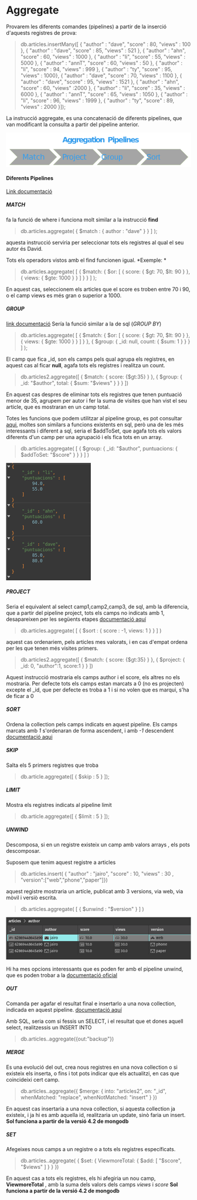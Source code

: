 # Aggregate 

Provarem les diferents comandes (pipelines)  a partir de la inserció d'aquests registres de prova: 

> db.articles.insertMany([
{ "author" : "dave", "score" : 80, "views" : 100 },
{ "author" : "dave", "score" : 85, "views" : 521 },
{ "author" : "ahn", "score" : 60, "views" : 1000 },
{ "author" : "li", "score" : 55, "views" : 5000 },
{ "author" : "annT", "score" : 60, "views" : 50 },
{ "author" : "li", "score" : 94, "views" : 999 },
{ "author" : "ty", "score" : 95, "views" : 1000}, { "author" : "dave", "score" : 70, "views" : 1100 },
{ "author" : "dave", "score" : 95, "views" : 1521 },
{ "author" : "ahn", "score" : 60, "views" :2000 },
{ "author" : "li", "score" : 35, "views" : 6000 },
{ "author" : "annT", "score" : 65, "views" : 1050 },
{ "author" : "li", "score" : 96, "views" : 1999 },
{ "author" : "ty", "score" : 89, "views" : 2000 }]);

La instrucció aggregate, es una concatenació de diferents pipelines, que van modificant la consulta a partir del pipeline anterior.

![pipelines](pipelines.png "pipelines")


#### Diferents Pipelines 
[Link documentació](https://www.mongodb.com/docs/v4.2/reference/operator/aggregation-pipeline/#aggregation-pipeline-operator-reference "Link documentació")

##### MATCH

fa la funció de where i funciona molt similar a la instrucció **find**

>db.articles.aggregate(
    { $match : { author : "dave" } } ]
);

aquesta instrucció serviria per seleccionar tots els registres al qual el seu autor és David.

Tots els operadors vistos amb el find funcionen igual. *Exemple: *

> db.articles.aggregate( [
  { $match: { $or: [ { score: { $gt: 70, $lt: 90 } }, { views: { $gte: 1000 } } ] } }
] );

En aquest cas, seleccionem els articles que el score es troben entre 70 i 90, o el camp views es més gran o superior a 1000.

##### GROUP
[link documentació](https://www.mongodb.com/docs/v4.2/reference/operator/aggregation/group/#pipe._S_group "link")
Sería la funció similar a la de sql (*GROUP BY*)

> db.articles.aggregate( [
  { $match: { $or: [ { score: { $gt: 70, $lt: 90 } }, { views: { $gte: 1000 } } ] } },
  { $group: { _id: null, count: { $sum: 1 } } }
] );

El camp que fica _id, son els camps pels qual agrupa els registres, en aquest cas al ficar **null**, agafa tots els registres i realitza un count.

>db.articles2.aggregate([
   { $match: { score: {$gt:35} } },
   { $group: { _id: "$author", total: { $sum: "$views" } } }
])

En aquest cas despres de eliminar tots els registres que tenen puntuació menor de 35, agrupem per autor i fer la suma de visites que han vist el seu article, que es mostraran en un camp total.

Totes les funcions que podem utilitzar al pipeline group, es pot consultar [aqui](https://www.mongodb.com/docs/v4.2/reference/operator/aggregation/group/#accumulators-group "aqui"), moltes son similars a funcions existents en sql, però una de les més interessants i diferent a sql, seria el $addToSet, que agafa tots els valors diferents  d'un camp per una  agrupació i els fica tots en un array.

>db.articles.aggregate(
   [
     {
       $group:
         { _id: "$author",
           puntuacions: { $addToSet: "$score" }
         }
     }
   ]
)

![addtoset](addtoset.png "addtoset")

##### PROJECT
Seria el equivalent al select camp1,camp2,camp3, de sql, amb la diferencia, que a partir del pipeline project, tots els camps no indicats amb 1, desapareixen per les següents etapes
[documentació aquí](https://www.mongodb.com/docs/v4.2/reference/operator/aggregation/project/#pipe._S_project "documentació aquí")

>db.articles.aggregate(
   [
     { $sort : { score : -1, views: 1 } }
   ]
)

aquest cas ordenariem, pels articles mes valorats, i en cas d'empat ordena per les que tenen més visites primers.


>db.articles2.aggregate([
   { $match: { score: {$gt:35} } },
   { $project: { _id: 0, "author":1, score:1 } }
])

Aquest instrucció mostraria els camps author i el score, els altres no els mostraria. Per defecte tots els camps estan marcats a 0 (no es projecten) excepte el _id, que per defecte es troba a 1 i si no volen que es marqui, s'ha de ficar a 0

##### SORT
Ordena la collection pels camps indicats en aquest pipeline. Els camps marcats amb *1*  s'ordenaran de forma ascendent, i amb *-1* descendent
[documentació aqui](https://www.mongodb.com/docs/v4.2/reference/operator/aggregation/sort/#pipe._S_sort "documentació aqui")

##### SKIP

Salta els 5 primers registres que troba

> db.article.aggregate([
    { $skip : 5 }
]);

##### LIMIT

Mostra els registres indicats al pipeline limit 

> db.article.aggregate([
   { $limit : 5 }
]);


##### UNWIND

Descomposa, si en un registre existeix un camp amb valors arrays , els pots descomposar.

Suposem que tenim aquest registre a articles 

>  db.articles.insert(
{ "author" : "jairo", "score" : 10, "views" : 30 , "version":["web","phone","paper"]})

aquest registre mostraria un artícle, publicat amb 3 versions, via web, via mòvil i versiò escrita.

>db.articles.aggregate( [ { $unwind : "$version" } ] )

![imatge](jairo.png "image")

Hi ha mes opcions interessants que es poden fer amb el pipeline unwind, que es poden trobar a la [documentació oficial](https://www.mongodb.com/docs/v4.2/reference/operator/aggregation/unwind/#pipe._S_unwind "documentació oficial")

##### OUT
Comanda per agafar el resultat final e insertarlo a una nova collection, indicada en aquest pipeline.
[documentació aquí](https://www.mongodb.com/docs/v4.2/reference/operator/aggregation/out/#pipe._S_out)

Amb SQL, seria com si fessis un SELECT, i el resultat que et dones aquell select, realitzessis un INSERT INTO

> db.articles..aggregate({out:"backup"})

##### MERGE

Es una evolució del out, crea nous registres en una nova collection o si existeix els inserta, o fins i tot pots indicar que els actualitzi, en cas que coincideixi cert camp.

>db.articles..aggregate({ $merge: { into: "articles2", on: "_id", whenMatched: "replace", whenNotMatched: "insert" } })

En aquest cas insertaria a una nova collection, si aquesta collection ja existeix, i ja hi es amb aquella id, realitzaria un update, sinò faria un insert.
**Sol funciona a partir de la versió 4.2 de mongodb**


##### SET

Afegeixes nous camps a un registre o a tots els registres específicats.

>db.articles..aggregate( {
     $set: {
        ViewmoreTotal: { $add: [ "$score", "$views" ] }
     }
   })

En aquest cas a tots els registres, els hi afegiria un nou camp, **ViewmoreTotal** , amb la suma dels valors dels camps *views* i *score*
**Sol funciona a partir de la versió 4.2 de mongodb**
